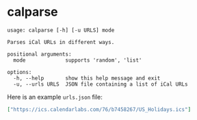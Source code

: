 # calparse

```
usage: calparse [-h] [-u URLS] mode

Parses iCal URLs in different ways.

positional arguments:
  mode             supports 'random', 'list'

options:
  -h, --help       show this help message and exit
  -u, --urls URLS  JSON file containing a list of iCal URLs
```

Here is an example `urls.json` file:

```json
["https://ics.calendarlabs.com/76/b7458267/US_Holidays.ics"]
```
